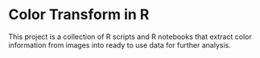 # Color Transform in R

This project is a collection of R scripts and R notebooks that extract color information from images into ready to use data for further analysis.
